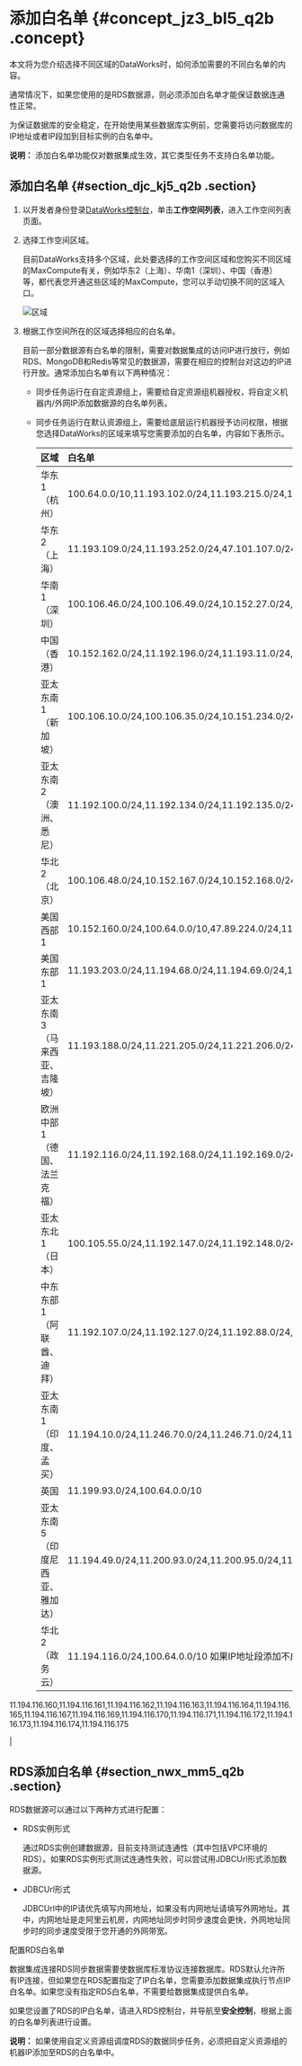 # 添加白名单 {#concept_jz3_bl5_q2b .concept}

本文将为您介绍选择不同区域的DataWorks时，如何添加需要的不同白名单的内容。

通常情况下，如果您使用的是RDS数据源，则必须添加白名单才能保证数据连通性正常。

为保证数据库的安全稳定，在开始使用某些数据库实例前，您需要将访问数据库的IP地址或者IP段加到目标实例的白名单中。

**说明：** 添加白名单功能仅对数据集成生效，其它类型任务不支持白名单功能。

## 添加白名单 {#section_djc_kj5_q2b .section}

1.  以开发者身份登录[DataWorks控制台](https://workbench.data.aliyun.com/console)，单击**工作空间列表**，进入工作空间列表页面。
2.  选择工作空间区域。

    目前DataWorks支持多个区域，此处要选择的工作空间区域和您购买不同区域的MaxCompute有关，例如华东2（上海）、华南1（深圳）、中国（香港）等，都代表您开通这些区域的MaxCompute，您可以手动切换不同的区域入口。

    ![区域](http://static-aliyun-doc.oss-cn-hangzhou.aliyuncs.com/assets/img/16265/15680142888537_zh-CN.jpg)

3.  根据工作空间所在的区域选择相应的白名单。

    目前一部分数据源有白名单的限制，需要对数据集成的访问IP进行放行，例如RDS、MongoDB和Redis等常见的数据源，需要在相应的控制台对这边的IP进行开放。通常添加白名单有以下两种情况：

    -   同步任务运行在自定资源组上，需要给自定资源组机器授权，将自定义机器内/外网IP添加数据源的白名单列表。
    -   同步任务运行在默认资源组上，需要给底层运行机器授予访问权限，根据您选择DataWorks的区域来填写您需要添加的白名单，内容如下表所示。

        |区域|白名单|
        |:-|:--|
        |华东1（杭州）|100.64.0.0/10,11.193.102.0/24,11.193.215.0/24,11.194.110.0/24,11.194.73.0/24,118.31.157.0/24,47.97.53.0/24,11.196.23.0/24,47.99.12.0/24,47.99.13.0/24,114.55.197.0/24,11.197.246.0/24,11.197.247.0/24|
        |华东2（上海）|11.193.109.0/24,11.193.252.0/24,47.101.107.0/24,47.100.129.0/24,106.15.14.0/24,10.117.28.203,10.143.32.0/24,10.152.69.0/24,10.153.136.0/24,10.27.63.15,10.27.63.38,10.27.63.41,10.27.63.60,10.46.64.81,10.46.67.156,11.192.97.0/24,11.192.98.0/24,11.193.102.0/24,11.218.89.0/24,11.218.96.0/24,11.219.217.0/24,11.219.218.0/24,11.219.219.0/24,11.219.233.0/24,11.219.234.0/24,118.178.142.154,118.178.56.228,118.178.59.233,118.178.84.74,120.27.160.26,120.27.160.81,121.43.110.160,121.43.112.137,100.64.0.0/10|
        |华南1（深圳）|100.106.46.0/24,100.106.49.0/24,10.152.27.0/24,10.152.28.0/24,11.192.91.0/24,11.192.96.0/24,11.193.103.0/24,100.64.0.0/10,120.76.104.0/24,120.76.91.0/24,120.78.45.0/24|
        |中国（香港）|10.152.162.0/24,11.192.196.0/24,11.193.11.0/24,100.64.0.0/10,11.192.196.0/24,47.89.61.0/24,47.91.171.0/24,11.193.118.0/24,47.75.228.0/24|
        |亚太东南1（新加坡）|100.106.10.0/24,100.106.35.0/24,10.151.234.0/24,10.151.238.0/24,10.152.248.0/24,11.192.153.0/24,11.192.40.0/24,11.193.8.0/24,100.64.0.0/10,100.106.10.0/24,100.106.35.0/24,10.151.234.0/24,10.151.238.0/24,10.152.248.0/24,11.192.40.0/24,47.88.147.0/24,47.88.235.0/24,11.193.162.0/24,11.193.163.0/24,11.193.220.0/24,11.193.158.0/24,47.74.162.0/24,47.74.203.0/24,47.74.161.0/24,11.197.188.0/24|
        |亚太东南2（澳洲、悉尼）|11.192.100.0/24,11.192.134.0/24,11.192.135.0/24,11.192.184.0/24,11.192.99.0/24,100.64.0.0/10,47.91.49.0/24,47.91.50.0/24,11.193.165.0/24,47.91.60.0/24|
        |华北2（北京）|100.106.48.0/24,10.152.167.0/24,10.152.168.0/24,11.193.50.0/24,11.193.75.0/24,11.193.82.0/24,11.193.99.0/24,100.64.0.0/10,47.93.110.0/24,47.94.185.0/24,47.95.63.0/24,11.197.231.0/24,11.195.172.0/24,47.94.49.0/24,182.92.144.0/24|
        |美国西部1|10.152.160.0/24,100.64.0.0/10,47.89.224.0/24,11.193.216.0/24,47.88.108.0/24|
        |美国东部1|11.193.203.0/24,11.194.68.0/24,11.194.69.0/24,100.64.0.0/10,47.252.55.0/24,47.252.88.0/24|
        |亚太东南3（马来西亚、吉隆坡）|11.193.188.0/24,11.221.205.0/24,11.221.206.0/24,11.221.207.0/24,100.64.0.0/10,11.214.81.0/24,47.254.212.0/24,11.193.189.0/24|
        |欧洲中部1（德国、法兰克福）|11.192.116.0/24,11.192.168.0/24,11.192.169.0/24,11.192.170.0/24,11.193.106.0/24,100.64.0.0/10,11.192.116.14,11.192.116.142,11.192.116.160,11.192.116.75,11.192.170.27,47.91.82.22,47.91.83.74,47.91.83.93,47.91.84.11,47.91.84.110,47.91.84.82,11.193.167.0/24,47.254.138.0/24|
        |亚太东北1（日本）|100.105.55.0/24,11.192.147.0/24,11.192.148.0/24,11.192.149.0/24,100.64.0.0/10,47.91.12.0/24,47.91.13.0/24,47.91.9.0/24,11.199.250.0/24,47.91.27.0/24|
        |中东东部1（阿联酋、迪拜）|11.192.107.0/24,11.192.127.0/24,11.192.88.0/24,11.193.246.0/24,47.91.116.0/24,100.64.0.0/10|
        |亚太东南1（印度、孟买）|11.194.10.0/24,11.246.70.0/24,11.246.71.0/24,11.246.73.0/24,11.246.74.0/24,100.64.0.0/10,149.129.164.0/24,11.194.11.0/24|
        |英国|11.199.93.0/24,100.64.0.0/10|
        |亚太东南5（印度尼西亚、雅加达）|11.194.49.0/24,11.200.93.0/24,11.200.95.0/24,11.200.97.0/24,100.64.0.0/10,149.129.228.0/24,10.143.32.0/24,11.194.50.0/24|
        |华北2（政务云）|11.194.116.0/24,100.64.0.0/10 如果IP地址段添加不成功，请添加下述IP地址：

 11.194.116.160,11.194.116.161,11.194.116.162,11.194.116.163,11.194.116.164,11.194.116.165,11.194.116.167,11.194.116.169,11.194.116.170,11.194.116.171,11.194.116.172,11.194.116.173,11.194.116.174,11.194.116.175

 |


## RDS添加白名单 {#section_nwx_mm5_q2b .section}

RDS数据源可以通过以下两种方式进行配置：

-   RDS实例形式

    通过RDS实例创建数据源，目前支持测试连通性（其中包括VPC环境的RDS）。如果RDS实例形式测试连通性失败，可以尝试用JDBCUrl形式添加数据源。

-   JDBCUrl形式

    JDBCUrl中的IP请优先填写内网地址，如果没有内网地址请填写外网地址。其中，内网地址是走阿里云机房，内网地址同步时同步速度会更快，外网地址同步时的同步速度受限于您开通的外网带宽。


配置RDS白名单

数据集成连接RDS同步数据需要使数据库标准协议连接数据库。RDS默认允许所有IP连接，但如果您在RDS配置指定了IP白名单，您需要添加数据集成执行节点IP白名单。如果您没有指定RDS白名单，不需要给数据集成提供白名单。

如果您设置了RDS的IP白名单，请进入RDS控制台，并导航至**安全控制**，根据上面的白名单列表进行设置。

**说明：** 如果使用自定义资源组调度RDS的数据同步任务，必须把自定义资源组的机器IP添加至RDS的白名单中。

